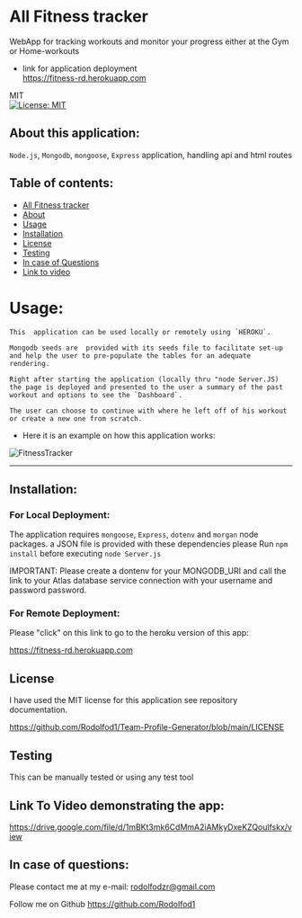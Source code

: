 # All Fitness tracker 
WebApp for tracking workouts and monitor your progress either at the Gym or Home-workouts

- link for application deployment <br><https://fitness-rd.herokuapp.com>

    
MIT<br>[![License: MIT](https://img.shields.io/badge/License-MIT-yellow.svg)](https://opensource.org/licenses/MIT)

## About this application:
`Node.js`, `Mongodb`, `mongoose`, `Express` application, handling api and html routes 

## Table of contents:
* [All Fitness tracker](#All-Fitness-tracker)
* [About](#about-this-application)
* [Usage](#usage)
* [Installation](#installation)
* [License](#license)
* [Testing](#special-testing-instructions)
* [In case of Questions](#in-case-of-questions)
* [Link to video](#link-to-video)

# Usage:
    This  application can be used locally or remotely using `HEROKU`.

    Mongodb seeds are  provided with its seeds file to facilitate set-up and help the user to pre-populate the tables for an adequate rendering.

    Right after starting the application (locally thru "node Server.JS) the page is deployed and presented to the user a summary of the past workout and options to see the `Dashboard`.

    The user can choose to continue with where he left off of his workout or create a new one from scratch. 


- Here it is an example on how this application works:

![FitnessTracker](public/Assets/Img/FitnessTracker.gif)

---
## Installation:
### For Local Deployment: 
The application requires `mongoose`, `Express`, `dotenv` and `morgan` node packages.
a JSON file is provided with these dependencies please Run `npm install`  before executing `node Server.js`

IMPORTANT: Please create a dontenv for your MONGODB_URI and call the link to your Atlas database service connection with your username and password  password.

### For Remote Deployment: 
Please "click" on this link to go to the heroku version of this app:

<https://fitness-rd.herokuapp.com>

## License
I have used the MIT license for this application see repository documentation.

<https://github.com/Rodolfod1/Team-Profile-Generator/blob/main/LICENSE>

## Testing
This can be manually tested or using any test tool

## Link To Video demonstrating the app:
  
<https://drive.google.com/file/d/1mBKt3mk6CdMmA2iAMkyDxeKZQoulfskx/view>

## In case of questions:
Please contact me at my e-mail: 
rodolfodzr@gmail.com

Follow me on Github
<https://github.com/Rodolfod1>